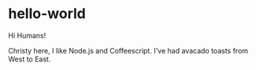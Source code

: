 # hello-world

Hi Humans!

Christy here, I like Node.js and Coffeescript.
I've had avacado toasts from West to East.
